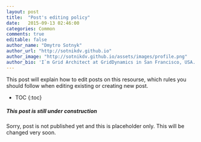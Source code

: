 ```yaml
---
layout: post
title:  "Post's editing policy"
date:   2015-09-13 02:46:00
categories: Common
comments: true
editable: false
author_name: "Dmytro Sotnyk"
author_url: "http://sotnikdv.github.io"
author_image: "http://sotnikdv.github.io/assets/images/profile.png"
author_bio: 'I`m Grid Architect at GridDynamics in San Francisco, USA. You can find me also in <a href="http://plus.google.com/109421189749606131821">Google+</a> or <a href="https://www.linkedin.com/in/sotnikdv">LinkedIn</a>.'
---
```


This post will explain how to edit posts on this resourse, which rules you should follow when editing existing or creating new post.

* TOC
{:toc}

<div class="note unreleased">
  <h5>This post is still under construction</h5>
  <p>
    Sorry, post is not published yet and this is placeholder only. This will be changed very soon.
  </p>
</div>

